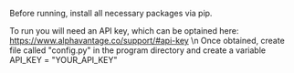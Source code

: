 Before running, install all necessary packages via pip.

To run you will need an API key, which can be optained here: https://www.alphavantage.co/support/#api-key \n
Once obtained, create file called "config.py" in the program directory and create a variable API_KEY = "YOUR_API_KEY"
